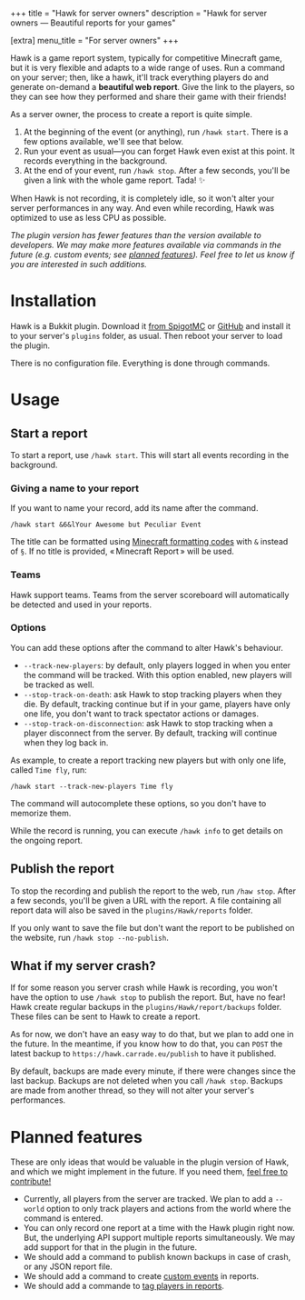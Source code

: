 +++
title = "Hawk for server owners"
description = "Hawk for server owners — Beautiful reports for your games"

[extra]
menu_title = "For server owners"
+++

Hawk is a game report system, typically for competitive Minecraft game, but it is very flexible and adapts to a wide
range of uses. Run a command on your server; then, like a hawk, it'll track everything players do and generate on-demand
a **beautiful web report**. Give  the link to the players, so they can see how they performed and share their game with
their friends!

As a server owner, the process to create a report is quite simple.

1. At the beginning of the event (or anything), run `/hawk start`. There is a few options available, we'll see that below.
2. Run your event as usual—you can forget Hawk even exist at this point. It records everything in the background.
3. At the end of your event, run `/hawk stop`. After a few seconds, you'll be given a link with the whole game report. Tada! ✨

When Hawk is not recording, it is completely idle, so it won't alter your server performances in any way. And even while
recording, Hawk was optimized to use as less CPU as possible.

_The plugin version has fewer features than the version available to developers. We may make more features available
via commands in the future (e.g. custom events; see [planned features](#planned-features)). Feel free to let us know if
you are interested in such additions._

# Installation

Hawk is a Bukkit plugin. Download it [from SpigotMC](#) or [GitHub](https://github.com/zDevelopers/Hawk/releases/latest)
and install it to your server's `plugins` folder, as usual. Then reboot your server to load the plugin.

There is no configuration file. Everything is done through commands.

# Usage

## Start a report

To start a report, use `/hawk start`. This will start all events recording in the background.

### Giving a name to your report

If you want to name your record, add its name after the command.

```
/hawk start &6&lYour Awesome but Peculiar Event
```

The title can be formatted using
[Minecraft formatting codes](https://minecraft.gamepedia.com/Formatting_codes#Color_codes) with `&` instead of `§`. If
no title is provided, « Minecraft Report » will be used.

### Teams

Hawk support teams. Teams from the server scoreboard will automatically be detected and used in your reports.

### Options

You can add these options after the command to alter Hawk's behaviour.

- `--track-new-players`: by default, only players logged in when you enter the command will be tracked. With this option
  enabled, new players will be tracked as well.
- `--stop-track-on-death`: ask Hawk to stop tracking players when they die. By default, tracking continue but if in your
  game, players have only one life, you don't want to track spectator actions or damages.
- `--stop-track-on-disconnection`: ask Hawk to stop tracking when a player disconnect from the server. By default,
  tracking will continue when they log back in.

As example, to create a report tracking new players but with only one life, called `Time fly`, run:

```
/hawk start --track-new-players Time fly
```

The command will autocomplete these options, so you don't have to memorize them.

While the record is running, you can execute `/hawk info` to get details on the ongoing report.

## Publish the report

To stop the recording and publish the report to the web, run `/haw stop`. After a few seconds, you'll be given a URL
with the report. A file containing all report data will also be saved in the `plugins/Hawk/reports` folder.

If you only want to save the file but don't want the report to be published on the website, run `/hawk stop --no-publish`.

## What if my server crash?

If for some reason you server crash while Hawk is recording, you won't have the option to use `/hawk stop` to publish
the report. But, have no fear! Hawk create regular backups in the `plugins/Hawk/report/backups` folder. These files can
be sent to Hawk to create a report.

As for now, we don't have an easy way to do that, but we plan to add one in the future. In the meantime, if you know how
to do that, you can `POST` the latest backup to `https://hawk.carrade.eu/publish` to have it published.

By default, backups are made every minute, if there were changes since the last backup. Backups are not deleted when you
call `/hawk stop`. Backups are made from another thread, so they will not alter your server's performances.

# Planned features

These are only ideas that would be valuable in the plugin version of Hawk, and which we might implement in the future.
If you need them, [feel free to contribute!](https://github.com/zDevelopers/Hawk)

- Currently, all players from the server are tracked. We plan to add a `--world` option to only track players and
  actions from the world where the command is entered.
- You can only record one report at a time with the Hawk plugin right now. But, the underlying API support multiple
  reports simultaneously. We may add support for that in the plugin in the future.
- We should add a command to publish known backups in case of crash, or any JSON report file.
- We should add a command to create [custom events](/hawk/developers/#adding-events) in reports.
- We should add a commande to [tag players in reports](/hawk/developers/#adding-light-metadata-tags-on-players).
